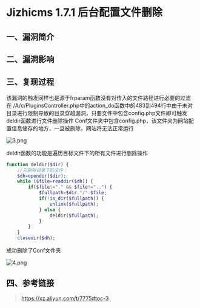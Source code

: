 # Jizhicms 1.7.1 后台配置文件删除

## 一、漏洞简介

## 二、漏洞影响

## 三、复现过程

该漏洞的触发同样也是源于frparam函数没有对传入的文件路径进行必要的过滤
在 /A/c/PluginsController.php中的action_do函数中的483到494行中由于未对目录进行限制导致的目录穿越漏洞，只要文件中包含config.php文件即可触发deldir函数进行文件删除操作
Conf文件夹中包含config.php，该文件夹为网站配置信息储存的地方，一旦被删除，网站将无法正常运行

![3.png](images/2020_05_26/27e1cb928dc0466ab5e81258048b33d3.png)

deldir函数的功能是遍历目标文件下的所有文件进行删除操作

```php
function deldir($dir) {
    //先删除目录下的文件：
    $dh=opendir($dir);
    while ($file=readdir($dh)) {
        if($file!="." && $file!="..") {
            $fullpath=$dir."/".$file;
            if(!is_dir($fullpath)) {
                unlink($fullpath);
            } else {
                deldir($fullpath);
            }
        }
    }
    closedir($dh);

```

成功删除了Conf文件夹

![4.png](images/2020_05_26/31cc29c35fe94333bf456ef9735caf46.png)

## 四、参考链接

> https://xz.aliyun.com/t/7775#toc-3

